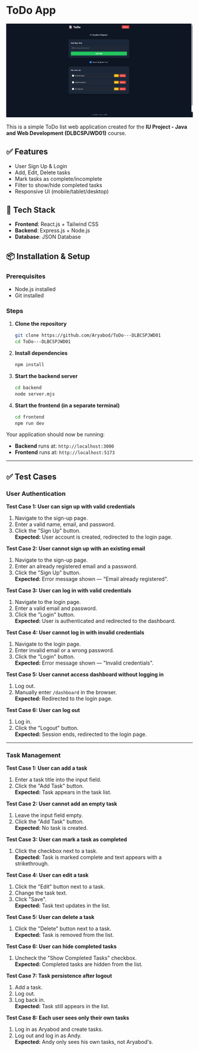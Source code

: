 # ToDo App

![ToDo App](https://github.com/Aryabod/ToDo---DLBCSPJWD01/blob/main/screenshots/ToDo%20Tasks.png)

This is a simple ToDo list web application created for the **IU Project - Java and Web Development (DLBCSPJWD01)** course.

## ✅ Features

- User Sign Up & Login
- Add, Edit, Delete tasks
- Mark tasks as complete/incomplete
- Filter to show/hide completed tasks
- Responsive UI (mobile/tablet/desktop)

## 🧰 Tech Stack

- **Frontend**: React.js + Tailwind CSS
- **Backend**: Express.js + Node.js
- **Database**: JSON Database

## 📦 Installation & Setup

### Prerequisites

- Node.js installed
- Git installed

### Steps

1.  **Clone the repository**
    ```bash
    git clone https://github.com/Aryabod/ToDo---DLBCSPJWD01
    cd ToDo---DLBCSPJWD01
    ```

2.  **Install dependencies**
    ```bash
    npm install
    ```

3.  **Start the backend server**
    ```bash
    cd backend
    node server.mjs
    ```

4.  **Start the frontend (in a separate terminal)**
    ```bash
    cd frontend
    npm run dev
    ```

Your application should now be running:
-   **Backend** runs at: `http://localhost:3000`
-   **Frontend** runs at: `http://localhost:5173`

---

## ✅ Test Cases

### **User Authentication**

**Test Case 1: User can sign up with valid credentials**
1. Navigate to the sign-up page.
2. Enter a valid name, email, and password.
3. Click the "Sign Up" button.<br>
**Expected:** User account is created, redirected to the login page.

**Test Case 2: User cannot sign up with an existing email**
1. Navigate to the sign-up page.
2. Enter an already registered email and a password.
3. Click the "Sign Up" button.<br>
**Expected:** Error message shown — "Email already registered".

**Test Case 3: User can log in with valid credentials**
1. Navigate to the login page.
2. Enter a valid email and password.
3. Click the "Login" button.<br>
**Expected:** User is authenticated and redirected to the dashboard.

**Test Case 4: User cannot log in with invalid credentials**
1. Navigate to the login page.
2. Enter invalid email or a wrong password.
3. Click the "Login" button.<br>
**Expected:** Error message shown — "Invalid credentials".

**Test Case 5: User cannot access dashboard without logging in**
1. Log out.
2. Manually enter `/dashboard` in the browser.<br>
**Expected:** Redirected to the login page.

**Test Case 6: User can log out**
1. Log in.
2. Click the "Logout" button.<br>
**Expected:** Session ends, redirected to the login page.

---

### **Task Management**

**Test Case 1: User can add a task**
1. Enter a task title into the input field.
2. Click the "Add Task" button.<br>
**Expected:** Task appears in the task list.

**Test Case 2: User cannot add an empty task**
1. Leave the input field empty.
2. Click the "Add Task" button.<br>
**Expected:** No task is created.

**Test Case 3: User can mark a task as completed**
1. Click the checkbox next to a task.<br>
**Expected:** Task is marked complete and text appears with a strikethrough.

**Test Case 4: User can edit a task**
1. Click the "Edit" button next to a task.
2. Change the task text.
3. Click "Save".<br>
**Expected:** Task text updates in the list.

**Test Case 5: User can delete a task**
1. Click the "Delete" button next to a task.<br>
**Expected:** Task is removed from the list.

**Test Case 6: User can hide completed tasks**
1. Uncheck the "Show Completed Tasks" checkbox.<br>
**Expected:** Completed tasks are hidden from the list.

**Test Case 7: Task persistence after logout**
1. Add a task.
2. Log out.
3. Log back in.<br>
**Expected:** Task still appears in the list.

**Test Case 8: Each user sees only their own tasks**
1. Log in as Aryabod and create tasks.
2. Log out and log in as Andy.<br>
**Expected:** Andy only sees his own tasks, not Aryabod's.
